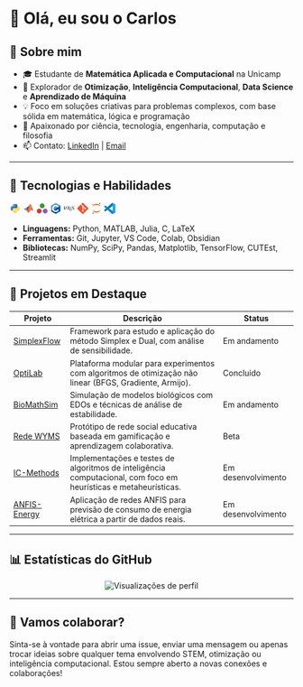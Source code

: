 # 👋 Olá, eu sou o Carlos

## 🌌 Sobre mim

- 🎓 Estudante de **Matemática Aplicada e Computacional** na Unicamp  
- 🤖 Explorador de **Otimização**, **Inteligência Computacional**, **Data Science** e **Aprendizado de Máquina**
- 💡 Foco em soluções criativas para problemas complexos, com base sólida em matemática, lógica e programação
- 🧠 Apaixonado por ciência, tecnologia, engenharia, computação e filosofia
- 📫 Contato: [LinkedIn](https://www.linkedin.com/in/carlos-gabriel-ribeiro-135426248/) | [Email](mailto:c232791@dac.unicamp.br)

---

## 🚀 Tecnologias e Habilidades

<p>
  <code><img height="20" src="https://raw.githubusercontent.com/devicons/devicon/master/icons/python/python-original.svg"></code>
  <code><img height="20" src="https://raw.githubusercontent.com/devicons/devicon/master/icons/matlab/matlab-original.svg"></code>
  <code><img height="20" src="https://raw.githubusercontent.com/devicons/devicon/master/icons/julia/julia-original.svg"></code>
  <code><img height="20" src="https://raw.githubusercontent.com/devicons/devicon/master/icons/c/c-original.svg"></code>
  <code><img height="20" src="https://raw.githubusercontent.com/devicons/devicon/master/icons/latex/latex-original.svg"></code>
  <code><img height="20" src="https://raw.githubusercontent.com/devicons/devicon/master/icons/git/git-original.svg"></code>
  <code><img height="20" src="https://raw.githubusercontent.com/devicons/devicon/master/icons/jupyter/jupyter-original.svg"></code>
  <code><img height="20" src="https://raw.githubusercontent.com/devicons/devicon/master/icons/vscode/vscode-original.svg"></code>
</p>

- **Linguagens:** Python, MATLAB, Julia, C, LaTeX  
- **Ferramentas:** Git, Jupyter, VS Code, Colab, Obsidian  
- **Bibliotecas:** NumPy, SciPy, Pandas, Matplotlib, TensorFlow, CUTEst, Streamlit

---

## 🧪 Projetos em Destaque

| Projeto                                                         | Descrição                                                                                                     | Status       |
| --------------------------------------------------------------- | ------------------------------------------------------------------------------------------------------------- | ------------ |
| [SimplexFlow](https://github.com/seu-usuario/SimplexFlow)       | Framework para estudo e aplicação do método Simplex e Dual, com análise de sensibilidade.                    | Em andamento |
| [OptiLab](https://github.com/seu-usuario/OptiLab)               | Plataforma modular para experimentos com algoritmos de otimização não linear (BFGS, Gradiente, Armijo).     | Concluído    |
| [BioMathSim](https://github.com/seu-usuario/BioMathSim)         | Simulação de modelos biológicos com EDOs e técnicas de análise de estabilidade.                              | Em andamento |
| [Rede WYMS](https://github.com/seu-usuario/WYMS)                | Protótipo de rede social educativa baseada em gamificação e aprendizagem colaborativa.                       | Beta         |
| [IC-Methods](https://github.com/seu-usuario/IC-Methods)         | Implementações e testes de algoritmos de inteligência computacional, com foco em heurísticas e metaheurísticas. | Em desenvolvimento |
| [ANFIS-Energy](https://github.com/seu-usuario/ANFIS-Energy)     | Aplicação de redes ANFIS para previsão de consumo de energia elétrica a partir de dados reais.               | Em desenvolvimento |

---

## 📊 Estatísticas do GitHub

<!-- Em breve: integração com gráficos personalizados ou badges -->

<p align="center">
  <img src="https://komarev.com/ghpvc/?username=seu-usuario&color=brightgreen" alt="Visualizações de perfil" />
</p>

---

## 🤝 Vamos colaborar?

Sinta-se à vontade para abrir uma issue, enviar uma mensagem ou apenas trocar ideias sobre qualquer tema envolvendo STEM, otimização ou inteligência computacional. Estou sempre aberto a novas conexões e colaborações!
